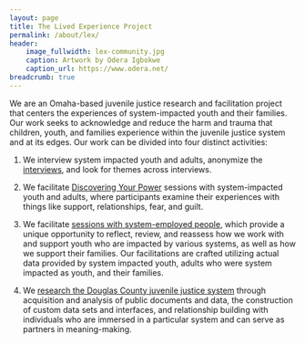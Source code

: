 ```yaml
---
layout: page
title: The Lived Experience Project
permalink: /about/lex/
header:
    image_fullwidth: lex-community.jpg
    caption: Artwork by Odera Igbokwe
    caption_url: https://www.odera.net/
breadcrumb: true
---
```


We are an Omaha-based juvenile justice research and facilitation project that centers the experiences of system-impacted youth and their families. Our work seeks to acknowledge and reduce the harm and trauma that children, youth, and families experience within the juvenile justice system and at its edges. Our work can be divided into four distinct activities:

1. We interview system impacted youth and adults, anonymize the [interviews](/about/interviews/), and look for themes across interviews.

2. We facilitate [Discovering Your Power](/about/dyp/) sessions with system-impacted youth and adults, where participants examine their experiences with things like support, relationships, fear, and guilt.

3. We facilitate [sessions with system-employed people](/about/facilitation/), which provide a unique opportunity to reflect, review, and reassess how we work with and support youth who are impacted by various systems, as well as how we support their families. Our facilitations are crafted utilizing actual data provided by system impacted youth, adults who were system impacted as youth, and their families.

4. We [research the Douglas County juvenile justice system](/team/jeff-severns-guntzel) through acquisition and analysis of public documents and data, the construction of custom data sets and interfaces, and relationship building with individuals who are immersed in a particular system and can serve as partners in meaning-making.